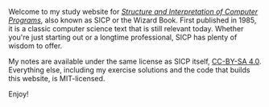 Welcome to my study website for [_Structure and Interpretation of Computer Programs_][sicp], also known as SICP or the Wizard Book. First published in 1985, it is a classic computer science text that is still relevant today. Whether you're just starting out or a longtime professional, SICP has plenty of wisdom to offer.

My notes are available under the same license as SICP itself, [CC-BY-SA 4.0][cc]. Everything else, including my exercise solutions and the code that builds this website, is MIT-licensed.

Enjoy!

[sicp]: https://mitpress.mit.edu/sites/default/files/sicp/index.html
[textbook]: text/index.html
[lecture]: lecture/index.html
[cc]: https://creativecommons.org/licenses/by-sa/4.0/
